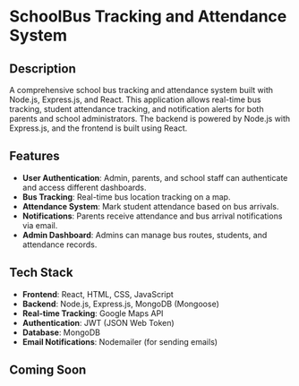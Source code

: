 # SchoolBus Tracking and Attendance System

## Description
A comprehensive school bus tracking and attendance system built with Node.js, Express.js, and React. This application allows real-time bus tracking, student attendance tracking, and notification alerts for both parents and school administrators. The backend is powered by Node.js with Express.js, and the frontend is built using React.

## Features
- **User Authentication**: Admin, parents, and school staff can authenticate and access different dashboards.
- **Bus Tracking**: Real-time bus location tracking on a map.
- **Attendance System**: Mark student attendance based on bus arrivals.
- **Notifications**: Parents receive attendance and bus arrival notifications via email.
- **Admin Dashboard**: Admins can manage bus routes, students, and attendance records.

## Tech Stack
- **Frontend**: React, HTML, CSS, JavaScript
- **Backend**: Node.js, Express.js, MongoDB (Mongoose)
- **Real-time Tracking**: Google Maps API
- **Authentication**: JWT (JSON Web Token)
- **Database**: MongoDB
- **Email Notifications**: Nodemailer (for sending emails)

## Coming Soon
